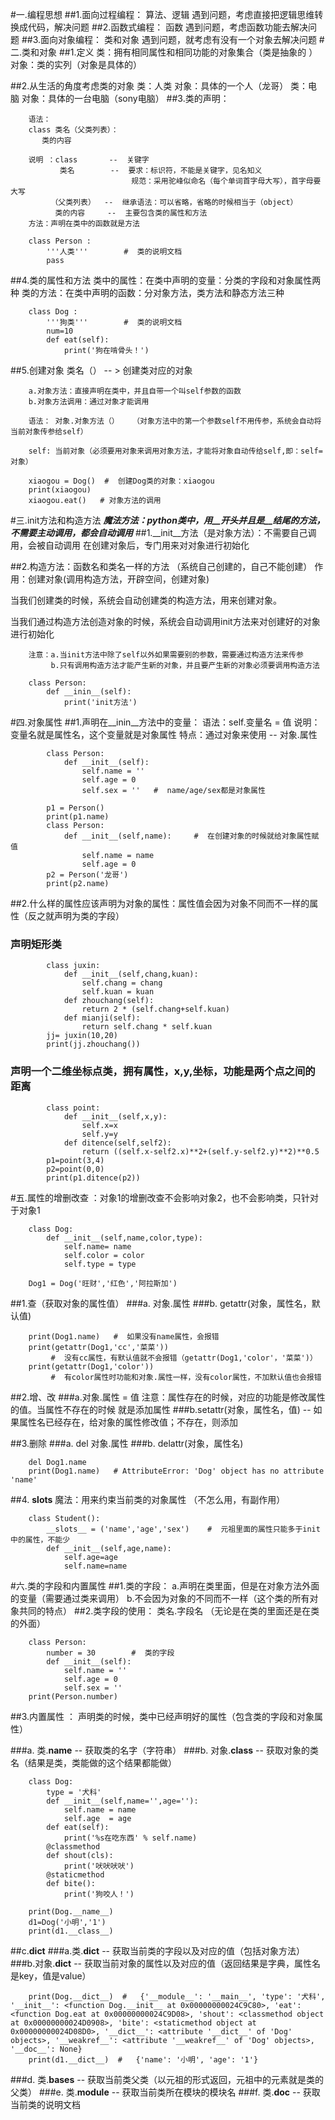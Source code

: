 #一.编程思想
##1.面向过程编程：   算法、逻辑
遇到问题，考虑直接把逻辑思维转换成代码，解决问题
##2.函数式编程：     函数
遇到问题，考虑函数功能去解决问题
##3.面向对象编程：   类和对象
遇到问题，就考虑有没有一个对象去解决问题
#二.类和对象
##1.定义
		类：拥有相同属性和相同功能的对象集合（类是抽象的 ）
		对象：类的实列（对象是具体的）

##2.从生活的角度考虑类的对象
		类：人类     对象：具体的一个人（龙哥）
		类：电脑     对象：具体的一台电脑（sony电脑）
##3.类的声明：

		语法：
		class 类名（父类列表）：
		   类的内容
		   
		说明 ：class       --  关键字
		       类名        --  要求：标识符，不能是关键字，见名知义
		                       规范：采用驼峰似命名（每个单词首字母大写），首字母要大写
		     （父类列表）  --  继承语法：可以省略，省略的时候相当于（object）
		      类的内容     --  主要包含类的属性和方法
		方法：声明在类中的函数就是方法

		class Person :
		    '''人类'''        #  类的说明文档
		    pass
##4.类的属性和方法
		类中的属性：在类中声明的变量：分类的字段和对象属性两种
		类的方法：在类中声明的函数：分对象方法，类方法和静态方法三种

		class Dog :
		    '''狗类'''        #  类的说明文档
		    num=10
		    def eat(self):
		        print('狗在啃骨头！')
##5.创建对象
		类名（） -- > 创建类对应的对象

		a.对象方法：直接声明在类中，并且自带一个叫self参数的函数
		b.对象方法调用：通过对象才能调用

		语法： 对象.对象方法（）   （对象方法中的第一个参数self不用传参，系统会自动将当前对象传参给self）

		self: 当前对象（必须要用对象来调用对象方法，才能将对象自动传给self,即：self=对象）

		xiaogou = Dog()  #  创建Dog类的对象：xiaogou
		print(xiaogou)
		xiaogou.eat()   # 对象方法的调用
#三.init方法和构造方法
***魔法方法：python类中，用__开头并且是__结尾的方法，不需要主动调用，都会自动调用***
##1.__init__方法（是对象方法）：不需要自己调用，会被自动调用
        在创建对象后，专门用来对对象进行初始化

##2.构造方法：函数名和类名一样的方法  （系统自己创建的，自己不能创建）
  作用：创建对象(调用构造方法，开辟空间，创建对象)

  当我们创建类的时候，系统会自动创建类的构造方法，用来创建对象。

  当我们通过构造方法创造对象的时候，系统会自动调用init方法来对创建好的对象进行初始化

		注意：a.当init方法中除了self以外如果需要别的参数，需要通过构造方法来传参
		     b.只有调用构造方法才能产生新的对象，并且要产生新的对象必须要调用构造方法

		class Person:
		    def __inin__(self):
		        print('init方法')
#四.对象属性
##1.声明在__inin__方法中的变量：
			语法：self.变量名 = 值
			说明：变量名就是属性名，这个变量就是对象属性
			特点：通过对象来使用 --  对象.属性

			class Person:
			    def __init__(self):
			        self.name = ''
			        self.age = 0
			        self.sex = ''   #  name/age/sex都是对象属性

			p1 = Person()
			print(p1.name)
			class Person:
			    def __init__(self,name):     #  在创建对象的时候就给对象属性赋值
			        self.name = name
			        self.age = 0
			p2 = Person('龙哥')
			print(p2.name)
##2.什么样的属性应该声明为对象的属性：属性值会因为对象不同而不一样的属性（反之就声明为类的字段）

###  声明矩形类
			class juxin:
			    def __init__(self,chang,kuan):
			        self.chang = chang
			        self.kuan = kuan
			    def zhouchang(self):
			        return 2 * (self.chang+self.kuan)
			    def mianji(self):
			        return self.chang * self.kuan
			jj= juxin(10,20)
			print(jj.zhouchang())
			
###  声明一个二维坐标点类，拥有属性，x,y,坐标，功能是两个点之间的距离
			
			class point:
			    def __init__(self,x,y):
			        self.x=x
			        self.y=y
			    def ditence(self,self2):
			        return ((self.x-self2.x)**2+(self.y-self2.y)**2)**0.5
			p1=point(3,4)
			p2=point(0,0)
			print(p1.ditence(p2))

#五.属性的增删改查 ：对象1的增删改查不会影响对象2，也不会影响类，只针对于对象1

		class Dog:
		    def __init__(self,name,color,type):
		        self.name= name
		        self.color = color
		        self.type = type
		
		Dog1 = Dog('旺财','红色','阿拉斯加')

##1.查（获取对象的属性值）
###a. 对象.属性
###b. getattr(对象，属性名，默认值)

		print(Dog1.name)   #  如果没有name属性，会报错
		print(getattr(Dog1,'cc','菜菜'))  
             #  没有cc属性，有默认值就不会报错（getattr(Dog1,'color'，'菜菜')）
		print(getattr(Dog1,'color'))  
             #  有color属性时功能和对象.属性一样，没有color属性，不加默认值也会报错
##2.增、改
###a.对象.属性 = 值
		注意：属性存在的时候，对应的功能是修改属性的值。当属性不存在的时候 就是添加属性
###b.setattr(对象，属性名，值) --  如果属性名已经存在，给对象的属性修改值；不存在，则添加

##3.删除
###a. del 对象.属性
###b. delattr(对象，属性名)

		del Dog1.name
		print(Dog1.name)   # AttributeError: 'Dog' object has no attribute 'name'
##4. __slots__  魔法：用来约束当前类的对象属性   （不怎么用，有副作用）

		class Student():
		    __slots__ = ('name','age','sex')    #  元祖里面的属性只能多于init中的属性，不能少
		    def __init__(self,age,name):
		        self.age=age
		        self.name=name

#六.类的字段和内置属性
##1.类的字段：
	a.声明在类里面，但是在对象方法外面的变量（需要通过类来调用）
	b.不会因为对象的不同而不一样（这个类的所有对象共同的特点）
##2.类字段的使用：   类名.字段名    （无论是在类的里面还是在类的外面）

		class Person:
		    number = 30        #  类的字段
		    def __init__(self):
		        self.name = ''
		        self.age = 0
		        self.sex = ''
		print(Person.number)
##3.内置属性 ： 声明类的时候，类中已经声明好的属性（包含类的字段和对象属性）

###a.  类.__name__   --   获取类的名字（字符串）
###b.  对象.__class__  --  获取对象的类名（结果是类，类能做的这个结果都能做）

		class Dog:
		    type = '犬科'
		    def __init__(self,name='',age=''):
		        self.name = name
		        self.age  = age
		    def eat(self):
		        print('%s在吃东西' % self.name)
		    @classmethod
		    def shout(cls):
		        print('吠吠吠吠')
		    @staticmethod
		    def bite():
		        print('狗咬人！')
		
		print(Dog.__name__)
		d1=Dog('小明','1')
		print(d1.__class__)
##c.__dict__
###a.类.__dict__      --  获取当前类的字段以及对应的值（包括对象方法）
###b.对象.__dict__    --  获取当前对象的属性以及对应的值（返回结果是字典，属性名是key，值是value）

		print(Dog.__dict__)  #   {'__module__': '__main__', 'type': '犬科', '__init__': <function Dog.__init__ at 0x00000000024C9C80>, 'eat': <function Dog.eat at 0x00000000024C9D08>, 'shout': <classmethod object at 0x00000000024D0908>, 'bite': <staticmethod object at 0x00000000024D08D0>, '__dict__': <attribute '__dict__' of 'Dog' objects>, '__weakref__': <attribute '__weakref__' of 'Dog' objects>, '__doc__': None}
		print(d1.__dict__)  #   {'name': '小明', 'age': '1'}
###d.  类.__bases__   --   获取当前类父类（以元祖的形式返回，元祖中的元素就是类的父类）
###e.  类.__module__  --   获取当前类所在模块的模块名
###f.  类.__doc__     --   获取当前类的说明文档